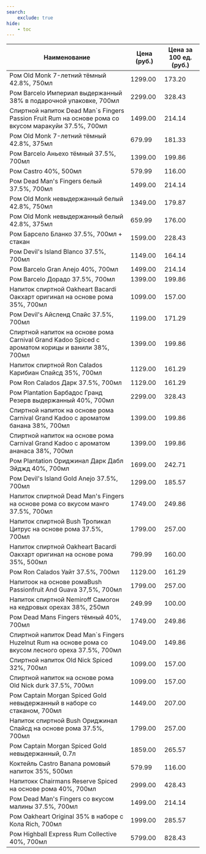 ```yaml
---
search:
    exclude: true
hide:
    - toc
---
```


| Наименование | Цена (руб.) | Цена за 100 ед. (руб.) |
| -- | -- | -- |
| Ром Old Monk 7-летний тёмный 42.8%, 750мл | 1299.00 | 173.20 |
| Ром Barcelo Империал выдержанный 38% в подарочной упаковке, 700мл | 2299.00 | 328.43 |
| Спиртной напиток Dead Man`s Fingers Passion Fruit Rum на основе рома со вкусом маракуйи 37.5%, 700мл | 1499.00 | 214.14 |
| Ром Old Monk 7-летний тёмный 42.8%, 375мл | 679.99 | 181.33 |
| Ром Barcelo Аньехо тёмный 37.5%, 700мл | 1399.00 | 199.86 |
| Ром Castro 40%, 500мл | 579.99 | 116.00 |
| Ром Dead Man's Fingers белый 37.5%, 700мл | 1499.00 | 214.14 |
| Ром Old Monk невыдержанный белый 42.8%, 750мл | 1349.00 | 179.87 |
| Ром Old Monk невыдержанный белый 42.8%, 375мл | 659.99 | 176.00 |
| Ром Барсело Бланко 37.5%, 700мл + стакан | 1599.00 | 228.43 |
| Ром Devil's Island Blanco 37.5%, 700мл | 1149.00 | 164.14 |
| Ром Barcelo Gran Anejo 40%, 700мл | 1499.00 | 214.14 |
| Ром Barcelo Дорадо 37.5%, 700мл | 1399.00 | 199.86 |
| Напиток спиртной Oakheart Bacardi Оакхарт оригинал на основе рома 35%, 700мл | 1099.00 | 157.00 |
| Ром Devil's Айсленд Спайс 37.5%, 700мл | 1199.00 | 171.29 |
| Спиртной напиток на основе рома Carnival Grand Kadoo Spiced с ароматом корицы и ванили 38%, 700мл | 1399.00 | 199.86 |
| Напиток спиртной Ron Calados Карибиан Спайсд 35%, 700мл | 1129.00 | 161.29 |
| Ром Ron Calados Дарк 37.5%, 700мл | 1129.00 | 161.29 |
| Ром Plantation Барбадос Гранд Резерв выдержанный 40%, 700мл | 2299.00 | 328.43 |
| Спиртной напиток на основе рома Carnival Grand Kadoo с ароматом банана 38%, 700мл | 1399.00 | 199.86 |
| Спиртной напиток на основе рома Carnival Grand Kadoo с ароматом ананаса 38%, 700мл | 1399.00 | 199.86 |
| Ром Plantation Ориджинал Дарк Дабл Эйджд 40%, 700мл | 1699.00 | 242.71 |
| Ром Devil's Island Gold Anejo 37.5%, 700мл | 1299.00 | 185.57 |
| Напиток спиртной Dead Man's Fingers на основе рома со вкусом манго 37.5%, 700мл | 1749.00 | 249.86 |
| Напиток спиртной Bush Тропикал Цитрус на основе рома 37.5%, 700мл | 1799.00 | 257.00 |
| Напиток спиртной Oakheart  Bacardi Оакхарт оригинал на основе рома 35%, 500мл | 799.99 | 160.00 |
| Ром Ron Calados Уайт 37.5%, 700мл | 1129.00 | 161.29 |
| Напитоок на основе ромаBush Passionfruit And Guava 37,5%, 700мл | 1799.00 | 257.00 |
| Напиток спиртной Nemiroff Самогон на кедровых орехах 38%, 250мл | 249.99 | 100.00 |
| Ром Dead Mans Fingers тёмный 40%, 700мл | 1749.00 | 249.86 |
| Спиртной напиток Dead Man`s Fingers Huzelnut Rum на основе рома со вкусом лесного ореха 37.5%, 700мл | 1049.00 | 149.86 |
| Спиртной напиток Old Nick Spiced 32%, 700мл | 1099.00 | 157.00 |
| Спиртной напиток на основе рома Old Nick durk 37.5%, 700мл | 1099.00 | 157.00 |
| Ром Captain Morgan Spiced Gold невыдержанный в наборе со стаканом, 700мл | 1449.00 | 207.00 |
| Напиток спиртной Bush Ориджинал Спайсд на основе рома 37.5%, 700мл | 1799.00 | 257.00 |
| Ром Captain Morgan Spiced Gold невыдержанный, 0.7л | 1859.00 | 265.57 |
| Коктейль Castro Banana ромовый напиток 35%, 500мл | 579.99 | 116.00 |
| Напитокк Chairmans Reserve Spiced на основе рома 40%, 700мл | 2999.00 | 428.43 |
| Ром Dead Man's Fingers со вкусом малины 37.5%, 700мл | 1499.00 | 214.14 |
| Ром Oakheart Original 35% в наборе с Кола Rich, 700мл | 1999.00 | 285.57 |
| Ром Highball Express Rum Collective 40%, 700мл | 5799.00 | 828.43 |
